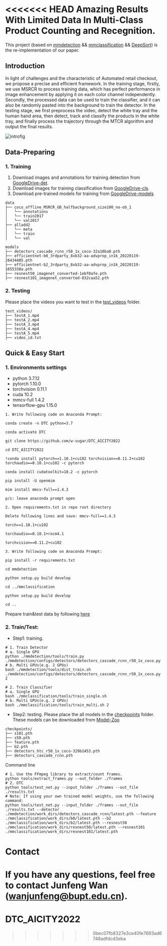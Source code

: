 <<<<<<< HEAD
Amazing Results With Limited Data In Multi-Class Product Counting and Recegnition.
===

This project (based on [mmdetection](https://github.com/open-mmlab/mmdetection) && [mmclassification](https://github.com/open-mmlab/mmclassification) && [DeepSort](https://github.com/nwojke/deep_sort)) is the re-implementation of our paper.

## Introduction

In light of challenges and the characteristic of Automated retail checkout, we propose a precise and efficient framework. In the training stage, firstly, we use MSRCR to process training data, which has perfect performance in image enhancement by applying it on each color channel independently. Secondly, the processed data can be used to train the classifier, and it can also be randomly pasted into the background to train the detector. In the testing stage, we first preprocess the video, detect the white tray and the human hand area, then detect, track and classify the products in the white tray, and finally process the trajectory through the MTCR algorithm and output the final results.

![introfig](./images/intro.png)

## Data-Preparing

### 1. Training
1. Download images and annotations for training detection from [GoogleDrive-det](https://drive.google.com/file/d/1zhIEYGuDviOr4N5ZV8nNbWcIDSB2a2oY/view?usp=sharing).
2. Download images for training classification from [GoogleDrive-cls](https://drive.google.com/file/d/1k1k6b-cQ9UEh5_L3pVi1DHuYeqovi2Va/view?usp=sharing).
3. Download pre-trained models for training from [GoogleDrive-models](https://drive.google.com/file/d/1V0cFkuZWHTaLlYuZnFhIhhT3HgWJMWbG/view?usp=sharing)
```
data
├── coco_offline_MSRCR_GB_halfbackground_size100_no-ob_1
│   └── annotations
│   └── train2017
│   └── val2017
├── alladd2
│   └── meta
│   └── train
│   └── val

models
├── detectors_cascade_rcnn_r50_1x_coco-32a10ba0.pth
├── efficientnet-b0_3rdparty_8xb32-aa-advprop_in1k_20220119-26434485.pth
├── efficientnet-b2_3rdparty_8xb32-aa-advprop_in1k_20220119-1655338a.pth
├── resnest50_imagenet_converted-1ebf0afe.pth
├── resnest101_imagenet_converted-032caa52.pth
```

### 2. Testing
Please place the videos you want to test in the [test_videos](./test_videos) folder.
```
test_videos/
├── testA_1.mp4
├── testA_2.mp4
├── testA_3.mp4
├── testA_4.mp4
├── testA_5.mp4
├── video_id.txt
```

## Quick & Easy Start

### 1. Environments settings

* python 3.7.12
* pytorch 1.10.0
* torchvision 0.11.1
* cuda 10.2
* mmcv-full 1.4.2
* tensorflow-gpu 1.15.0

```shell
1. Write following code on Anaconda Prompt:

conda create -n DTC python=3.7

conda activate DTC

git clone https://github.com/w-sugar/DTC_AICITY2022

cd DTC_AICITY2022

!conda install pytorch==1.10.1+cu102 torchvision==0.11.2+cu102 torchaudio==0.10.1+cu102 -c pytorch 

conda install cudatoolkit=10.2 -c pytorch

pip install -U openmim

mim install mmcv-full==1.4.3

p/s: leave anaconda prompt open

2. Open requirements.txt in repo root directory

Delete following lines and save: mmcv-full==1.4.3

torch==1.10.1+cu102

torchaudio==0.10.1+rocm4.1

torchvision==0.11.2+cu102

3. Write following code on Anaconda Prompt:

pip install -r requirements.txt

cd mmdetection

python setup.py build develop

cd ../mmclassification

python setup.py build develop

cd ..
```
Prepare train&test data by following [here](#data-preparing)

### 2. Train/Test:

* Step1: training.
```shell
# 1. Train Detector
# a. Single GPU
python ./mmdetection/tools/train.py ./mmdetection/configs/detectors/detectors_cascade_rcnn_r50_1x_coco.py
# b. Multi GPUs(e.g. 2 GPUs)
bash ./mmdetection/tools/dist_train.sh ./mmdetection/configs/detectors/detectors_cascade_rcnn_r50_1x_coco.py 2

# 2. Train Classifier
# a. Single GPU
bash ./mmclassification/tools/train_single.sh
# b. Multi GPUs(e.g. 2 GPUs)
bash ./mmclassification/tools/train_multi.sh 2
```

* Step2: testing.
Please place the all models in the [checkpoints](./checkpoints) folder. These models can be downloaded from [Model-Zoo](https://drive.google.com/file/d/1nD80vqJQGEE2fL-sMx-cm6O5Q-uL7kF-/view?usp=sharing)
```
checkpoints/
├── s101.pth
├── s50.pth
├── feature.pth
├── b2.pth
├── detectors_htc_r50_1x_coco-329b1453.pth
├── detectors_cascade_rcnn.pth
```

Command line
```shell
# 1. Use the FFmpeg library to extract/count frames.
python tools/extract_frames.py --out_folder ./frames
# 2. DTC
python tools/test_net.py --input_folder ./frames --out_file ./results.txt
# Note: If using your own trained model weights, use the following command:
python tools/test_net.py --input_folder ./frames --out_file ./results.txt --detector ./mmdetection/work_dirs/detectors_cascade_rcnn/latest.pth --feature ./mmclassification/work_dirs/b0/latest.pth --b2 ./mmclassification/work_dirs/b2/latest.pth --resnest50 ./mmclassification/work_dirs/resnest50/latest.pth --resnest101 ./mmclassification/work_dirs/resnest101/latest.pth
```

# Contact

If you have any questions, feel free to contact Junfeng Wan (wanjunfeng@bupt.edu.cn).
=======
# DTC_AICITY2022
>>>>>>> 0bec07fb8327e3ce40fe7693ad6748adfdcd3eba
